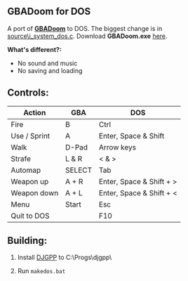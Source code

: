 
## GBADoom for DOS

A port of **[GBADoom](https://github.com/doomhack/GBADoom)** to DOS. The biggest change is in [source\i_system_dos.c](https://github.com/FrenkelS/GBADoom/blob/master/source/i_system_dos.c). Download **GBADoom.exe** [here](https://github.com/FrenkelS/GBADoom/releases).

**What's different?:**
 - No sound and music
 - No saving and loading
 
## Controls:
|Action      |GBA   |DOS                     |
|------------|------|------------------------|
|Fire        |B     |Ctrl                    |
|Use / Sprint|A     |Enter, Space & Shift    |
|Walk        |D-Pad |Arrow keys              |
|Strafe      |L & R |< & >                   |
|Automap     |SELECT|Tab                     |
|Weapon up   |A + R |Enter, Space & Shift + >|
|Weapon down |A + L |Enter, Space & Shift + <|
|Menu        |Start |Esc                     |
|Quit to DOS |      |F10                     |

## Building:
1) Install [DJGPP](https://github.com/andrewwutw/build-djgpp) to C:\Progs\djgpp\

2) Run `makedos.bat`
